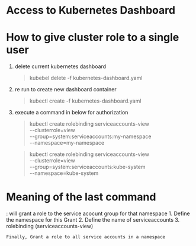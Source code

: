 Access to Kubernetes Dashboard
==============================

# How to give cluster role to a single user

  1. delete current kubernetes dashboard
      > kubebel delete -f kubernetes-dashboard.yaml

  2. re run to create new dashboard container
      > kubectl create -f kubernetes-dashboard.yaml

  3. execute a command in below for authorization
      > kubectl create rolebinding serviceaccounts-view \
        --clusterrole=view \
        --group=system:serviceaccounts:my-namespace \
        --namespace=my-namespace

      > kubectl create rolebinding serviceaccounts-view \
        --clusterrole=view \
        --group=system:serviceaccounts:kube-system \
        --namespace=kube-system

# Meaning of the last command
  : will grant a role to the service acocunt group for that namespace 
    1. Define the namespace for this Grant
    2. Define the name of serviceaccounts
    3. rolebinding (serviceaccounts-view)

    Finally, Grant a role to all service accounts in a namespace